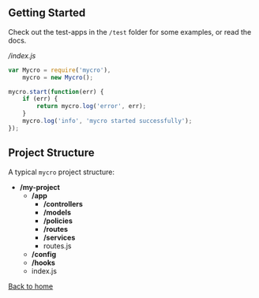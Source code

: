 ## Getting Started
Check out the test-apps in the `/test` folder for some examples, or read the docs.


*/index.js*
```javascript
var Mycro = require('mycro'),
    mycro = new Mycro();

mycro.start(function(err) {
    if (err) {
        return mycro.log('error', err);
    }
    mycro.log('info', 'mycro started successfully');
});
```


## Project Structure
A typical `mycro` project structure:
- **/my-project**
    - **/app**
      - **/controllers**
      - **/models**
      - **/policies**
      - **/routes**
      - **/services**
      - routes.js
    - **/config**
    - **/hooks**
    - index.js


[Back to home](/README.md)
